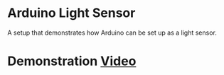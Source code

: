 # Arduino Light Sensor

A setup that demonstrates how Arduino can be set up as a light sensor.

# Demonstration [Video](https://drive.google.com/file/d/1cZnenvdTDthGAk8-Tdiptog85tbBNfhz/view?usp=sharing)
